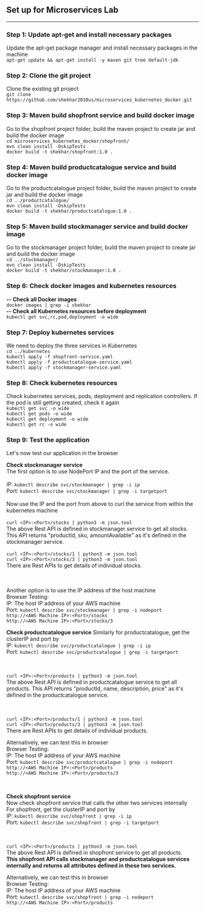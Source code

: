 ## Set up for Microservices Lab

----------

### Step 1: Update apt-get and install necessary packages
Update the apt-get package manager and install necessary packages in the machine
<br>
`apt-get update && apt-get install -y maven git tree default-jdk`
<br>

### Step 2: Clone the git project
Clone the existing git project
<br>
`git clone https://github.com/shekhar2010us/microservices_kubernetes_docker.git`
<br>

### Step 3: Maven build shopfront service and build docker image
Go to the shopfront project folder, build the maven project to create jar and build the docker image
<br>
`cd microservices_kubernetes_docker/shopfront/`
<br>
`mvn clean install -DskipTests`
<br>
`docker build -t shekhar/shopfront:1.0 .`
<br>

### Step 4: Maven build productcatalogue service and build docker image
Go to the productcatalogue project folder, build the maven project to create jar and build the docker image
<br>
`cd ../productcatalogue/`
<br>
`mvn clean install -DskipTests`
<br>
`docker build -t shekhar/productcatalogue:1.0 .`
<br>

### Step 5: Maven build stockmanager service and build docker image
Go to the stockmanager project folder, build the maven project to create jar and build the docker image
<br>
`cd ../stockmanager/`
<br>
`mvn clean install -DskipTests`
<br>
`docker build -t shekhar/stockmanager:1.0 .`
<br>

### Step 6: Check docker images and kubernetes resources
**-- Check all Docker images <br>**
`docker images | grep -i shekhar`
<br>
**-- Check all Kubernetes resources before deployment <br>**
`kubectl get svc,rc,pod,deployment -o wide`
<br>

### Step 7: Deploy kubernetes services
We need to deploy the three services in Kubernetes
<br>
`cd ../kubernetes`
<br>
`kubectl apply -f shopfront-service.yaml`
<br>
`kubectl apply -f productcatalogue-service.yaml`
<br>
`kubectl apply -f stockmanager-service.yaml`
<br>

### Step 8: Check kubernetes resources
Check kubernetes services, pods, deployment and replication controllers. If the pod is still getting created, check it again
<br>
`kubectl get svc -o wide`
<br>
`kubectl get pods -o wide`
<br>
`kubectl get deployment -o wide`
<br>
`kubectl get rc -o wide`
<br>

### Step 9: Test the application

Let's now test our application in the browser

**Check stockmanager service**
<br>
The first option is to use NodePort IP and the port of the service.<br>
<br>IP: `kubectl describe svc/stockmanager | grep -i ip`
<br>Port: `kubectl describe svc/stockmanager | grep -i targetport` 
<br><br>Now use the IP and the port from above to curl the service from within the kubernetes machine
<br><br>`curl <IP>:<Port>/stocks | python3 -m json.tool`
<br> The above Rest API is defined in stockmanager service to get all stocks. This API returns "productId, sku, amountAvailable" as it's defined in the stockmanager service.
<br><br> `curl <IP>:<Port>/stocks/1 | python3 -m json.tool`
<br> `curl <IP>:<Port>/stocks/3 | python3 -m json.tool`
<br> There are Rest APIs to get details of individual stocks.

<br><br> Another option is to use the IP address of the host machine
<br>Browser Testing:
<br> IP: The host IP address of your AWS machine
<br>Port: `kubectl describe svc/stockmanager | grep -i nodeport`
<br>`http://<AWS Machine IP>:<Port>/stocks`
<br>`http://<AWS Machine IP>:<Port>/stocks/3`


**Check productcatalogue service**
Similarly for productcatalogue, get the clusterIP and port by
<br>IP: `kubectl describe svc/productcatalogue | grep -i ip`
<br>Port: `kubectl describe svc/productcatalogue | grep -i targetport` 

<br><br>`curl <IP>:<Port>/products | python3 -m json.tool`
<br> The above Rest API is defined in productcatalogue service to get all products. This API returns "productId, name, description, price" as it's defined in the productcatalogue service.

<br><br> `curl <IP>:<Port>/products/1 | python3 -m json.tool`
<br> `curl <IP>:<Port>/products/3 | python3 -m json.tool`
<br> There are Rest APIs to get details of individual products.

Alternatively, we can test this in browser
<br>Browser Testing:
<br> IP: The host IP address of your AWS machine
<br>Port: `kubectl describe svc/productcatalogue | grep -i nodeport`
<br>`http://<AWS Machine IP>:<Port>/products`
<br>`http://<AWS Machine IP>:<Port>/products/3`

<br>

**Check shopfront service**
<br> 
Now check shopfront service that calls the other two services internally
<br>For shopfront, get the clusterIP and port by
<br>IP: `kubectl describe svc/shopfront | grep -i ip`
<br>Port: `kubectl describe svc/shopfront | grep -i targetport` 

<br><br>`curl <IP>:<Port>/products | python3 -m json.tool`
<br> The above Rest API is defined in shopfront service to get all products.
<br>**This shopfront API calls stockmanager and productcatalogue services internally and returns all attributes defined in these two services.**


Alternatively, we can test this in browser
<br>Browser Testing:
<br> IP: The host IP address of your AWS machine
<br>Port: `kubectl describe svc/shopfront | grep -i nodeport`
<br>`http://<AWS Machine IP>:<Port>/products`
<br>
